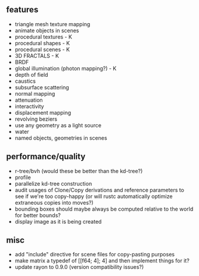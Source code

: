 ## features
- triangle mesh texture mapping
- animate objects in scenes
- procedural textures - K
- procedural shapes - K
- procedural scenes - K
- 3D FRACTALS - K
- BRDF
- global illumination (photon mapping?) - K
- depth of field
- caustics
- subsurface scattering
- normal mapping
- attenuation
- interactivity
- displacement mapping
- revolving beziers
- use any geometry as a light source
- water
- named objects, geometries in scenes

## performance/quality
- r-tree/bvh (would these be better than the kd-tree?)
- profile
- parallelize kd-tree construction
- audit usages of Clone/Copy derivations and reference parameters to see if we're too copy-happy (or will rustc automatically optimize extraneous copies into moves?)
- bounding boxes should maybe always be computed relative to the world for better bounds?
- display image as it is being created

## misc
- add "include" directive for scene files for copy-pasting purposes
- make matrix a typedef of [[f64; 4]; 4] and then implement things for it?
- update rayon to 0.9.0 (version compatibility issues?)
